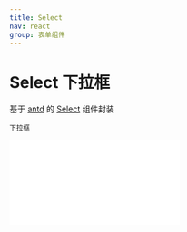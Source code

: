 ```yaml
---
title: Select
nav: react
group: 表单组件
---
```


# Select 下拉框

基于 <a href="https://ant-design.antgroup.com/index-cn" target="_blank">antd</a> 的 <a href="https://ant-design.antgroup.com/components/select-cn" target="_blank">Select</a> 组件封装

<code src='./form/select'>下拉框</code>

<embed src="./index.md#L16-L20"></embed>
